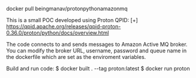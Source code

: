 docker pull beingmanav/protonpythonamazonmq

This is a small POC developed using Proton QPID:
[+] https://qpid.apache.org/releases/qpid-proton-0.36.0/proton/python/docs/overview.html

The code connects to and sends messages to Amazon Active MQ broker. You can modify the broker URL, username, password and queue name in the dockerfile which are set as the enviroment variables. 

Build and run code:
$ docker built . --tag proton:latest
$ docker run proton
